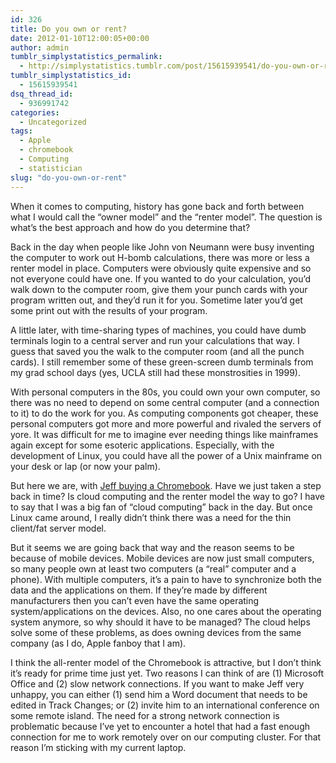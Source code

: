 ```yaml
---
id: 326
title: Do you own or rent?
date: 2012-01-10T12:00:05+00:00
author: admin
tumblr_simplystatistics_permalink:
  - http://simplystatistics.tumblr.com/post/15615939541/do-you-own-or-rent
tumblr_simplystatistics_id:
  - 15615939541
dsq_thread_id:
  - 936991742
categories:
  - Uncategorized
tags:
  - Apple
  - chromebook
  - Computing
  - statistician
slug: "do-you-own-or-rent"
---
```

When it comes to computing, history has gone back and forth between what I would call the &#8220;owner model&#8221; and the &#8220;renter model&#8221;. The question is what&#8217;s the best approach and how do you determine that?

Back in the day when people like John von Neumann were busy inventing the computer to work out H-bomb calculations, there was more or less a renter model in place. Computers were obviously quite expensive and so not everyone could have one. If you wanted to do your calculation, you&#8217;d walk down to the computer room, give them your punch cards with your program written out, and they&#8217;d run it for you. Sometime later you&#8217;d get some print out with the results of your program. 

A little later, with time-sharing types of machines, you could have dumb terminals login to a central server and run your calculations that way. I guess that saved you the walk to the computer room (and all the punch cards). I still remember some of these green-screen dumb terminals from my grad school days (yes, UCLA still had these monstrosities in 1999). 

With personal computers in the 80s, you could own your own computer, so there was no need to depend on some central computer (and a connection to it) to do the work for you. As computing components got cheaper, these personal computers got more and more powerful and rivaled the servers of yore. It was difficult for me to imagine ever needing things like mainframes again except for some esoteric applications. Especially, with the development of Linux, you could have all the power of a Unix mainframe on your desk or lap (or now your palm). 

But here we are, with <a href="http://simplystatistics.tumblr.com/post/15565843517/a-statistician-and-apple-fanboy-buys-a-chromebook-and" target="_blank">Jeff buying a Chromebook</a>. Have we just taken a step back in time? Is cloud computing and the renter model the way to go? I have to say that I was a big fan of &#8220;cloud computing&#8221; back in the day. But once Linux came around, I really didn&#8217;t think there was a need for the thin client/fat server model.

But it seems we are going back that way and the reason seems to be because of mobile devices. Mobile devices are now just small computers, so many people own at least two computers (a &#8220;real&#8221; computer and a phone). With multiple computers, it&#8217;s a pain to have to synchronize both the data and the applications on them. If they&#8217;re made by different manufacturers then you can&#8217;t even have the same operating system/applications on the devices. Also, no one cares about the operating system anymore, so why should it have to be managed? The cloud helps solve some of these problems, as does owning devices from the same company (as I do, Apple fanboy that I am).

I think the all-renter model of the Chromebook is attractive, but I don&#8217;t think it&#8217;s ready for prime time just yet. Two reasons I can think of are (1) Microsoft Office and (2) slow network connections. If you want to make Jeff very unhappy, you can either (1) send him a Word document that needs to be edited in Track Changes; or (2) invite him to an international conference on some remote island. The need for a strong network connection is problematic because I&#8217;ve yet to encounter a hotel that had a fast enough connection for me to work remotely over on our computing cluster. For that reason I&#8217;m sticking with my current laptop.

